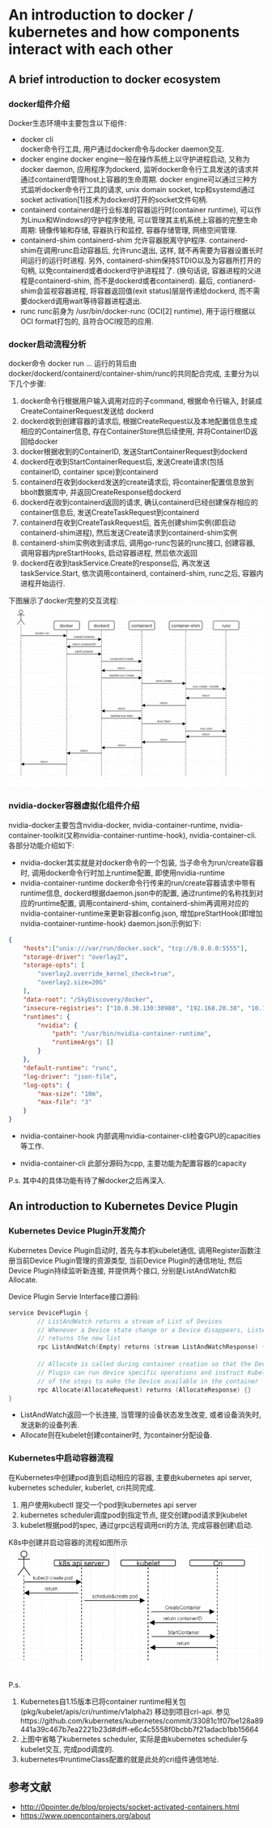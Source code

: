 # An introduction to docker / kubernetes and how components interact with each other
##  A brief introduction to docker ecosystem
###  docker组件介绍
Docker生态环境中主要包含以下组件:

+ docker cli  
docker命令行工具, 用户通过docker命令与docker daemon交互. 
+ docker engine
docker engine一般在操作系统上以守护进程启动, 又称为docker daemon, 应用程序为dockerd, 监听docker命令行工具发送的请求并通过containerd管理host上容器的生命周期.  docker engine可以通过三种方式监听docker命令行工具的请求, unix domain socket, tcp和systemd通过socket activation[1]技术为dockerd打开的socket文件句柄.  
+ containerd
containerd是行业标准的容器运行时(container runtime), 可以作为Linux和Windows的守护程序使用, 可以管理其主机系统上容器的完整生命周期: 镜像传输和存储, 容器执行和监控,  容器存储管理, 网络空间管理. 
+ containerd-shim
containerd-shim 允许容器脱离守护程序. containerd-shim在调用runc启动容器后, 允许runc退出, 这样, 就不再需要为容器设置长时间运行的运行时进程. 另外, containerd-shim保持STDIO以及为容器所打开的句柄, 以免containerd或者dockerd守护进程挂了. (换句话说, 容器进程的父进程是containerd-shim, 而不是dockerd或者containerd). 最后, contianerd-shim会监视容器进程, 将容器返回值(exit status)层层传递给dockerd, 而不需要dockerd调用wait等待容器进程退出. 
+ runc 
 runc前身为 /usr/bin/docker-runc (OCI[2] runtime), 用于运行根据以OCI format打包的, 且符合OCI规范的应用. 
###  docker启动流程分析
docker命令 docker run ... 运行的背后由docker/dockerd/containerd/container-shim/runc的共同配合完成, 主要分为以下几个步骤:

1. docker命令行根据用户输入调用对应的子command, 根据命令行输入, 封装成 CreateContainerRequest发送给 dockerd
2. dockerd收到创建容器的请求后, 根据CreateRequest以及本地配置信息生成相应的Container信息, 存在ContainerStore供后续使用, 并将ContainerID返回给docker
3. docker根据收到的ContainerID, 发送StartContainerRequest到dockerd
4. dockerd在收到StartContainerRequest后,   发送Create请求(包括containerID, container spce)到containerd
5. containerd在收到dockerd发送的create请求后, 将container配置信息放到bbolt数据库中, 并返回CreateResponse给dockerd
6. dockerd在收到containerd返回的请求, 确认containerd已经创建保存相应的container信息后, 发送CreateTaskRequest到containerd
7. containerd在收到CreateTaskRequest后, 首先创建shim实例(即启动containerd-shim进程), 然后发送Create请求到containerd-shim实例
8. containerd-shim实例收到请求后, 调用go-runc包装的runc接口, 创建容器, 调用容器内preStartHooks, 启动容器进程, 然后依次返回
9. dockerd在收到taskService.Create的response后, 再次发送taskService.Start, 依次调用containerd, containerd-shim, runc之后, 容器内进程开始运行. 

下图展示了docker完整的交互流程:  ![docker启动容器流程](img/docker_process.png)


###  nvidia-docker容器虚拟化组件介绍
nvidia-docker主要包含nvidia-docker, nvidia-container-runtime, nvidia-container-toolkit(又称nvidia-container-runtime-hook), nvidia-container-cli. 各部分功能介绍如下:

 + nvidia-docker其实就是对docker命令的一个包装, 当子命令为run/create容器时, 调用docker命令行时加上runtime配置, 即使用nvidia-runtime
 + nvidia-container-runtime  docker命令行传来的run/create容器请求中带有runtime信息, dockerd根据daemon.json中的配置, 通过runtime的名称找到对应的runtime配置, 调用containerd-shim, containerd-shim再调用对应的nvidia-container-runtime来更新容器config.json, 增加preStartHook(即增加nvidia-container-runtime-hook)
daemon.json示例如下:
```json
{
    "hosts":["unix:///var/run/docker.sock", "tcp://0.0.0.0:5555"],
    "storage-driver": "overlay2",
    "storage-opts": [
        "overlay2.override_kernel_check=true",
        "overlay2.size=20G"
    ],
    "data-root": "/SkyDiscovery/docker",
    "insecure-registries": ["10.0.30.130:30980", "192.168.20.38", "10.115.1.130:9991", "172.17.0.4:36976"],
    "runtimes": {
        "nvidia": {
            "path": "/usr/bin/nvidia-container-runtime",
            "runtimeArgs": []
        }
    },
    "default-runtime": "runc",
    "log-driver": "json-file",
    "log-opts": {
        "max-size": "10m",
        "max-file": "3"
    }
}
```
 + nvidia-container-hook  内部调用nvidia-container-cli检查GPU的capacities等工作. 

 + nvidia-container-cli  此部分源码为cpp, 主要功能为配置容器的capacity


P.s. 其中4的具体功能有待了解docker之后再深入. 

##  An introduction to Kubernetes Device Plugin


###  Kubernetes Device Plugin开发简介
Kubernetes Device Plugin启动时, 首先与本机kubelet通信, 调用Register函数注册当前Device Plugin管理的资源类型, 当前Device Plugin的通信地址, 然后Device Plugin持续监听新连接, 并提供两个接口, 分别是ListAndWatch和Allocate. 

Device Plugin Servie Interface接口源码:
```go
service DevicePlugin {
        // ListAndWatch returns a stream of List of Devices
        // Whenever a Device state change or a Device disappears, ListAndWatch
        // returns the new list
        rpc ListAndWatch(Empty) returns (stream ListAndWatchResponse) {}
 
        // Allocate is called during container creation so that the Device
        // Plugin can run device specific operations and instruct Kubelet
        // of the steps to make the Device available in the container
        rpc Allocate(AllocateRequest) returns (AllocateResponse) {}
}
```


+ ListAndWatch返回一个长连接, 当管理的设备状态发生改变, 或者设备消失时, 发送新的设备列表. 
+ Allocate则在kubelet创建container时, 为container分配设备. 

###  Kubernetes中启动容器流程
在Kubernetes中创建pod直到启动相应的容器, 主要由kubernetes api server, kubernetes scheduler, kuberlet, cri共同完成. 

1. 用户使用kubectl 提交一个pod到kubernetes api server
2. kubernetes scheduler调度pod到指定节点, 提交创建pod请求到kubelet
3. kubelet根据pod的spec, 通过grpc远程调用cri的方法, 完成容器创建\启动. 

K8s中创建并启动容器的流程如图所示 ![k8s创建, 启动容器流程](./img/k8s_docker.png)


P.s. 
1. Kubernetes自1.15版本已将container runtime相关包(pkg/kubelet/apis/cri/runtime/v1alpha2) 移动到项目cri-api. 参见https://github.com/kubernetes/kubernetes/commit/33081c1f07be128a89441a39c467b7ea2221b23d#diff-e6c4c5558f0bcbb7f21adacb1bb15664
2. 上图中省略了kubernetes scheduler, 实际是由kubernetes scheduler与kubelet交互, 完成pod调度的. 
3. kubernetes中runtimeClass配置的就是此处的cri组件通信地址. 

## 参考文献
+ http://0pointer.de/blog/projects/socket-activated-containers.html
+ https://www.opencontainers.org/about
